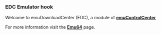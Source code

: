 ### EDC Emulator hook

Welcome to emuDownloadCenter (EDC), a module of [**emuControlCenter**](https://github.com/PhoenixInteractiveNL/emuControlCenter/wiki/)

For more information visit the [**Emu64**](https://github.com/PhoenixInteractiveNL/emuDownloadCenter/wiki/Emulator-emu64#menu) page.
